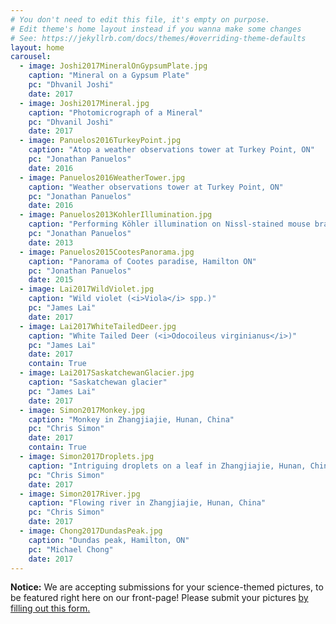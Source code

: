 ```yaml
---
# You don't need to edit this file, it's empty on purpose.
# Edit theme's home layout instead if you wanna make some changes
# See: https://jekyllrb.com/docs/themes/#overriding-theme-defaults
layout: home
carousel:
  - image: Joshi2017MineralOnGypsumPlate.jpg
    caption: "Mineral on a Gypsum Plate"
    pc: "Dhvanil Joshi"
    date: 2017
  - image: Joshi2017Mineral.jpg
    caption: "Photomicrograph of a Mineral"
    pc: "Dhvanil Joshi"
    date: 2017
  - image: Panuelos2016TurkeyPoint.jpg
    caption: "Atop a weather observations tower at Turkey Point, ON"
    pc: "Jonathan Panuelos"
    date: 2016
  - image: Panuelos2016WeatherTower.jpg
    caption: "Weather observations tower at Turkey Point, ON"
    pc: "Jonathan Panuelos"
    date: 2016
  - image: Panuelos2013KohlerIllumination.jpg
    caption: "Performing Köhler illumination on Nissl-stained mouse brain tissue"
    pc: "Jonathan Panuelos"
    date: 2013
  - image: Panuelos2015CootesPanorama.jpg
    caption: "Panorama of Cootes paradise, Hamilton ON"
    pc: "Jonathan Panuelos"
    date: 2015
  - image: Lai2017WildViolet.jpg
    caption: "Wild violet (<i>Viola</i> spp.)"
    pc: "James Lai"
    date: 2017
  - image: Lai2017WhiteTailedDeer.jpg
    caption: "White Tailed Deer (<i>Odocoileus virginianus</i>)"
    pc: "James Lai"
    date: 2017
    contain: True
  - image: Lai2017SaskatchewanGlacier.jpg
    caption: "Saskatchewan glacier"
    pc: "James Lai"
    date: 2017
  - image: Simon2017Monkey.jpg
    caption: "Monkey in Zhangjiajie, Hunan, China"
    pc: "Chris Simon"
    date: 2017
    contain: True
  - image: Simon2017Droplets.jpg
    caption: "Intriguing droplets on a leaf in Zhangjiajie, Hunan, China"
    pc: "Chris Simon"
    date: 2017
  - image: Simon2017River.jpg
    caption: "Flowing river in Zhangjiajie, Hunan, China"
    pc: "Chris Simon"
    date: 2017
  - image: Chong2017DundasPeak.jpg
    caption: "Dundas peak, Hamilton, ON"
    pc: "Michael Chong"
    date: 2017
---
```

**Notice:** We are accepting submissions for your science-themed pictures, to be featured right here on our front-page! Please submit your pictures [by filling out this form.](https://goo.gl/forms/2MdajH9aN2u22LhE2)
